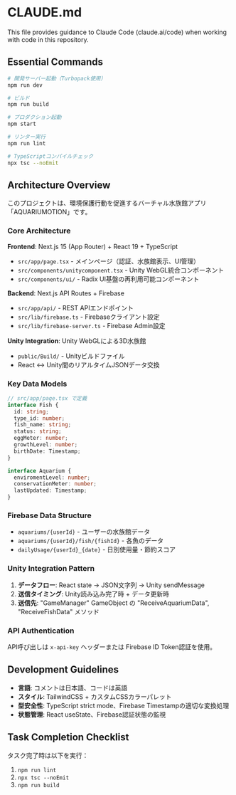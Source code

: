 # CLAUDE.md

This file provides guidance to Claude Code (claude.ai/code) when working with code in this repository.

## Essential Commands

```bash
# 開発サーバー起動（Turbopack使用）
npm run dev

# ビルド
npm run build

# プロダクション起動
npm start

# リンター実行
npm run lint

# TypeScriptコンパイルチェック
npx tsc --noEmit
```

## Architecture Overview

このプロジェクトは、環境保護行動を促進するバーチャル水族館アプリ「AQUARIUMOTION」です。

### Core Architecture

**Frontend**: Next.js 15 (App Router) + React 19 + TypeScript
- `src/app/page.tsx` - メインページ（認証、水族館表示、UI管理）
- `src/components/unitycomponent.tsx` - Unity WebGL統合コンポーネント
- `src/components/ui/` - Radix UI基盤の再利用可能コンポーネント

**Backend**: Next.js API Routes + Firebase
- `src/app/api/` - REST APIエンドポイント
- `src/lib/firebase.ts` - Firebaseクライアント設定
- `src/lib/firebase-server.ts` - Firebase Admin設定

**Unity Integration**: Unity WebGLによる3D水族館
- `public/Build/` - Unityビルドファイル
- React ↔ Unity間のリアルタイムJSONデータ交換

### Key Data Models

```typescript
// src/app/page.tsx で定義
interface Fish {
  id: string;
  type_id: number;
  fish_name: string;
  status: string;
  eggMeter: number;
  growthLevel: number;
  birthDate: Timestamp;
}

interface Aquarium {
  enviromentLevel: number;
  conservationMeter: number;
  lastUpdated: Timestamp;
}
```

### Firebase Data Structure

- `aquariums/{userId}` - ユーザーの水族館データ
- `aquariums/{userId}/fish/{fishId}` - 各魚のデータ
- `dailyUsage/{userId}_{date}` - 日別使用量・節約スコア

### Unity Integration Pattern

1. **データフロー**: React state → JSON文字列 → Unity sendMessage
2. **送信タイミング**: Unity読み込み完了時 + データ更新時
3. **送信先**: "GameManager" GameObject の "ReceiveAquariumData", "ReceiveFishData" メソッド

### API Authentication

API呼び出しは `x-api-key` ヘッダーまたは Firebase ID Token認証を使用。

## Development Guidelines

- **言語**: コメントは日本語、コードは英語
- **スタイル**: TailwindCSS + カスタムCSSカラーパレット
- **型安全性**: TypeScript strict mode、Firebase Timestampの適切な変換処理
- **状態管理**: React useState、Firebase認証状態の監視

## Task Completion Checklist

タスク完了時は以下を実行：
1. `npm run lint`
2. `npx tsc --noEmit`
3. `npm run build`